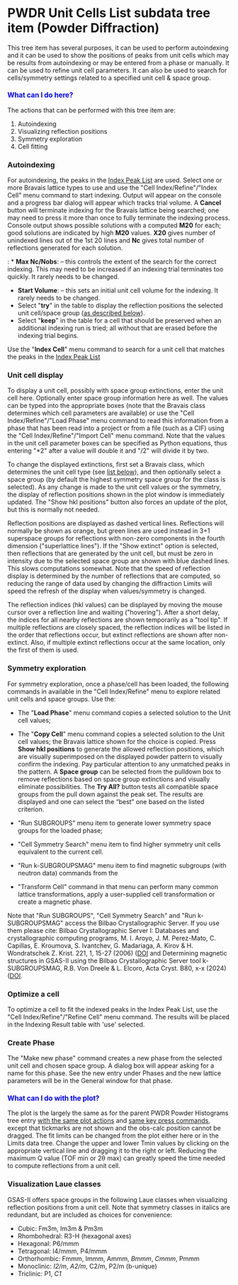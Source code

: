 <!--- Don't change the HTML version of this file; edit the .md version -->
<a name="PWDR_Unit_Cells_List"></a>
#  PWDR **Unit Cells List** subdata tree item (Powder Diffraction)

This tree item has several purposes, it can be used to perform autoindexing and it can be used to show the positions of peaks from unit cells which may be results from autoindexing or may be entered from a phase or manually. It can be used to refine unit cell parameters. It can also be used to search for cells/symmetry settings related to a specified unit cell & space group.

<H3 style="color:blue;font-size:1.1em">What can I do here?</H3>

The actions that can be performed with this tree item are:

1. Autoindexing
2. Visualizing reflection positions
3. Symmetry exploration
4. Cell fitting

### Autoindexing

For autoindexing, the peaks in the [Index Peak List](./powderindexppeaks.md) are used. Select one or more Bravais lattice types to use and use the "Cell Index/Refine"/"Index Cell" menu command to start indexing. Output will appear on the console and a progress bar dialog will appear which tracks trial volume. A **Cancel** button will terminate indexing for the Bravais lattice being searched; one may need to press it more than once to fully terminate the indexing process. Console output shows possible solutions with a computed **M20** for each; good solutions are indicated by high **M20** values. **X20** gives number of unindexed lines out of the 1st 20 lines and **Nc** gives total number of reflections generated for each solution.

: * **Max Nc/Nobs**: – this controls the extent of the search for the correct indexing. This may need to be increased if an indexing trial terminates too quickly. It rarely needs to be changed.
* **Start Volume**: – this sets an initial unit cell volume for the indexing. It rarely needs to be changed.
* Select "**try**" in the table to display the reflection positions the selected unit cell/space group ([as described below](#CellDisplay)).
* Select "**keep**" in the table for a cell that should be preserved when an additional indexing run is tried; all without that are erased before the indexing trial begins.

Use the "**Index Cell**" menu command to search for a unit cell that matches the peaks in the [Index Peak List](./powderindexppeaks.md) 

### Unit cell display

<a name="CellDisplay"></a>
To display a unit cell, possibly with space group extinctions, enter the unit cell here. Optionally enter space group information here as well. The values can be typed into the appropriate boxes (note that the Bravais class determines which cell parameters are available) or use the "Cell Index/Refine"/"Load Phase" menu command to read this information from a phase that has been read into a project or from a file (such as a CIF) using the "Cell Index/Refine"/"Import Cell" menu command. Note that the values in the unit cell parameter boxes can be specified as Python equations, thus entering "*2" after a value will double it and "/2" will divide it by two.

To change the displayed extinctions, first set a Bravais class, which determines the unit cell type (see [list below](#Laue_List)), and then optionally select a space group (by default the highest symmetry space group for the class is selected). As any change is made to the unit cell values or the symmetry, the display of reflection positions shown in the plot window is immediately updated. The "Show hkl positions" button also forces an update of the plot, but this is normally not needed.

Reflection positions are displayed as dashed vertical lines. Reflections will normally be shown as orange, but green lines are used instead in 3+1 superspace groups for reflections with non-zero components in the fourth dimension ("superlattice lines"). If the "Show extinct" option is selected, then reflections that are generated by the unit cell, but must be zero in intensity due to the selected space group are shown with blue dashed lines. This slows computations somewhat. Note that the speed of reflection display is determined by the number of reflections that are computed, so reducing the range of data used by changing the diffraction Limits will speed the refresh of the display when values/symmetry is changed.

The reflection indices (hkl values) can be displayed by moving the mouse cursor over a reflection line and waiting ("hovering"). After a short delay, the indices for all nearby reflections are shown temporarily as a "tool tip". If multiple reflections are closely spaced, the reflection indices will be listed in the order that reflections occur, but extinct reflections are shown after non-extinct. Also, if multiple extinct reflections occur at the same location, only the first of them is used.

### Symmetry exploration

For symmetry exploration, once a phase/cell has been loaded, the following commands in available in the "Cell Index/Refine" menu to explore related unit cells and space groups. Use the:

* The "**Load Phase**" menu command copies a selected solution to the Unit cell values;

* The "**Copy Cell**" menu command copies a selected solution to the Unit cell values; the Bravais lattice shown for the choice is copied. Press **Show hkl positions** to generate the allowed reflection positions, which are visually superimposed on the displayed powder pattern to visually confirm the indexing. Pay particular attention to any unmatched peaks in the pattern. A **Space group** can be selected from the pulldown box to remove reflections based on space group extinctions and visually eliminate possibilities. The **Try All?** button tests all compatible space groups from the pull down against the peak set. The results are displayed and one can select the “best” one based on the listed criterion.


* "Run SUBGROUPS" menu item to generate lower symmetry space groups for the loaded phase;
* "Cell Symmetry Search" menu item to find higher symmetry unit cells equivalent to the current cell.
* "Run k-SUBGROUPSMAG" menu item to find magnetic subgroups (with neutron data) commands from the
* "Transform Cell" command in that menu can perform many common lattice transformations, apply a user-supplied cell transformation or create a magnetic phase.

Note that "Run SUBGROUPS", "Cell Symmetry Search" and "Run k-SUBGROUPSMAG" access the Bilbao Crystallographic Server. If you use them please cite: Bilbao Crystallographic Server I: Databases and crystallographic computing programs, M. I. Aroyo, J. M. Perez-Mato, C. Capillas, E. Kroumova, S. Ivantchev, G. Madariaga, A. Kirov & H. Wondratschek Z. Krist. 221, 1, 15-27 (2006) ([DOI](https://doi.org/doi:10.1524/zkri.2006.221.1.15) and Determining magnetic structures in GSAS-II using the Bilbao Crystallographic Server tool k-SUBGROUPSMAG, R.B. Von Dreele & L. Elcoro, Acta Cryst. B80, x-x (2024) ([DOI](https://doi.org/10.1107/S2052520624008436). 

### Optimize a cell

To optimize a cell to fit the indexed peaks in the Index Peak List, use the "Cell Index/Refine"/"Refine Cell" menu command. The results will be placed in the Indexing Result table with 'use' selected.

### Create Phase
The "Make new phase" command creates a new phase from the selected unit cell and chosen space group. A dialog box will appear asking for a name for this phase. See the new entry under Phases and the new lattice parameters will be in the General window for that phase.

<H3 style="color:blue;font-size:1.1em">What can I do with the plot?</H3>

The plot is the largely the same as for the parent PWDR Powder Histograms tree entry 
[with the same plot actions](./powder.md#PWDR_plot_actions) and [same key press commands](./powder.md#PWDR_keylist), except that tickmarks are not shown and the obs-calc position cannot be dragged. The fit limits can be changed from the plot either here or in the Limits data tree. Change the upper and lower Tmin values by clicking on the appropriate vertical line and dragging it to the right or left. Reducing the maximum Q value (TOF min or 2θ max) can greatly speed the time needed to compute reflections from a unit cell.

<a name="Laue_List"></a>
### Visualization Laue classes

GSAS-II offers space groups in the following Laue classes when visualizing reflection positions from a unit cell. Note that symmetry classes in italics are redundant, but are included as choices for convenience:

* Cubic: Fm3m, Im3m & Pm3m
* Rhombohedral: R3-H (hexagonal axes)
* Hexagonal: P6/mmm
* Tetragonal: I4/mmm, P4/mmm
* Orthorhombic: Fmmm, Immm, Ammm, *Bmmm*, *Cmmm*, Pmmm
* Monoclinic: *I2/m*, *A2/m*, C2/m, P2/m (b-unique)
* Triclinic: P1, *C1*

